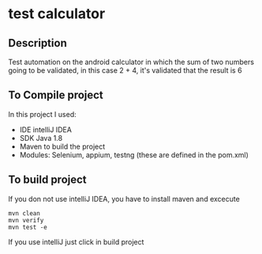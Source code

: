 # test calculator

## Description

Test automation on the android calculator in which the sum of two numbers
going to be validated, in this case 2 + 4, it's validated that the result is 6

## To Compile project

In this project I used:
- IDE intelliJ IDEA 
- SDK Java 1.8
- Maven to build the project
- Modules: Selenium, appium, testng (these are defined in the pom.xml)

## To build project 

If you don not use intelliJ IDEA, you have to install maven and excecute
```
mvn clean
mvn verify
mvn test -e
```

If you use intelliJ just click in build project
